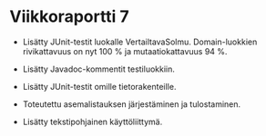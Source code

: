 # Viikkoraportti 7

* Lisätty JUnit-testit luokalle VertailtavaSolmu. Domain-luokkien rivikattavuus on nyt 100 % ja mutaatiokattavuus 94 %.

* Lisätty Javadoc-kommentit testiluokkiin.

* Lisätty JUnit-testit omille tietorakenteille.

* Toteutettu asemalistauksen järjestäminen ja tulostaminen.

* Lisätty tekstipohjainen käyttöliittymä.
